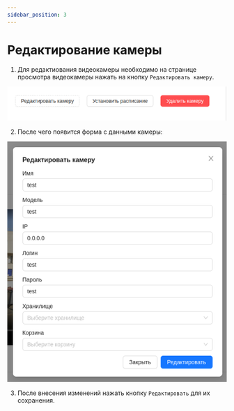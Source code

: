 ```yaml
---
sidebar_position: 3
---
```


#  Редактирование камеры
1. Для редактиования видеокамеры необходимо на странице просмотра видеокамеры нажать на кнопку `Редактировать камеру`.

![](./imgs/camera-actions-ru.png)

2. После чего появится форма с данными камеры:

![](./imgs/edit-camera-ru.png)

3. После внесения изменений нажать кнопку `Редактировать` для их сохранения. 

